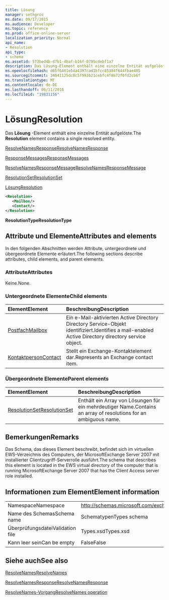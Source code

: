 ```yaml
---
title: Lösung
manager: sethgros
ms.date: 09/17/2015
ms.audience: Developer
ms.topic: reference
ms.prod: office-online-server
localization_priority: Normal
api_name:
- Resolution
api_type:
- schema
ms.assetid: 573bed4b-d7b1-4baf-b16f-0795cdebf1a7
description: Das Lösung-Element enthält eine einzelne Entität aufgelöste.
ms.openlocfilehash: d65f6401e54a4397cad1bfcc85384f644fbae405
ms.sourcegitcommit: 34041125dc8c5f993b21cebfc4f8b72f0fd2cb6f
ms.translationtype: MT
ms.contentlocale: de-DE
ms.lasthandoff: 06/11/2018
ms.locfileid: "19831156"
---
```

# <a name="resolution"></a><span data-ttu-id="882c7-103">Lösung</span><span class="sxs-lookup"><span data-stu-id="882c7-103">Resolution</span></span>

<span data-ttu-id="882c7-104">Das **Lösung** -Element enthält eine einzelne Entität aufgelöste.</span><span class="sxs-lookup"><span data-stu-id="882c7-104">The **Resolution** element contains a single resolved entity.</span></span> 
  
[<span data-ttu-id="882c7-105">ResolveNamesResponse</span><span class="sxs-lookup"><span data-stu-id="882c7-105">ResolveNamesResponse</span></span>](resolvenamesresponse.md)
  
[<span data-ttu-id="882c7-106">ResponseMessages</span><span class="sxs-lookup"><span data-stu-id="882c7-106">ResponseMessages</span></span>](responsemessages.md)
  
[<span data-ttu-id="882c7-107">ResolveNamesResponseMessage</span><span class="sxs-lookup"><span data-stu-id="882c7-107">ResolveNamesResponseMessage</span></span>](resolvenamesresponsemessage.md)
  
[<span data-ttu-id="882c7-108">ResolutionSet</span><span class="sxs-lookup"><span data-stu-id="882c7-108">ResolutionSet</span></span>](resolutionset.md)
  
[<span data-ttu-id="882c7-109">Lösung</span><span class="sxs-lookup"><span data-stu-id="882c7-109">Resolution</span></span>](resolution.md)
  
```xml
<Resolution>
   <Mailbox/>
   <Contact/>
</Resolution>
```

 <span data-ttu-id="882c7-110">**ResolutionType**</span><span class="sxs-lookup"><span data-stu-id="882c7-110">**ResolutionType**</span></span>
## <a name="attributes-and-elements"></a><span data-ttu-id="882c7-111">Attribute und Elemente</span><span class="sxs-lookup"><span data-stu-id="882c7-111">Attributes and elements</span></span>

<span data-ttu-id="882c7-112">In den folgenden Abschnitten werden Attribute, untergeordnete und übergeordnete Elemente erläutert.</span><span class="sxs-lookup"><span data-stu-id="882c7-112">The following sections describe attributes, child elements, and parent elements.</span></span>
  
### <a name="attributes"></a><span data-ttu-id="882c7-113">Attribute</span><span class="sxs-lookup"><span data-stu-id="882c7-113">Attributes</span></span>

<span data-ttu-id="882c7-114">Keine.</span><span class="sxs-lookup"><span data-stu-id="882c7-114">None.</span></span>
  
### <a name="child-elements"></a><span data-ttu-id="882c7-115">Untergeordnete Elemente</span><span class="sxs-lookup"><span data-stu-id="882c7-115">Child elements</span></span>

|<span data-ttu-id="882c7-116">**Element**</span><span class="sxs-lookup"><span data-stu-id="882c7-116">**Element**</span></span>|<span data-ttu-id="882c7-117">**Beschreibung**</span><span class="sxs-lookup"><span data-stu-id="882c7-117">**Description**</span></span>|
|:-----|:-----|
|[<span data-ttu-id="882c7-118">Postfach</span><span class="sxs-lookup"><span data-stu-id="882c7-118">Mailbox</span></span>](mailbox.md) <br/> |<span data-ttu-id="882c7-119">Ein e-Mail-aktivierten Active Directory Directory Service-Objekt identifiziert.</span><span class="sxs-lookup"><span data-stu-id="882c7-119">Identifies a mail-enabled Active Directory directory service object.</span></span>  <br/> |
|[<span data-ttu-id="882c7-120">Kontaktperson</span><span class="sxs-lookup"><span data-stu-id="882c7-120">Contact</span></span>](contact.md) <br/> |<span data-ttu-id="882c7-121">Stellt ein Exchange-Kontaktelement dar.</span><span class="sxs-lookup"><span data-stu-id="882c7-121">Represents an Exchange contact item.</span></span>  <br/> |
   
### <a name="parent-elements"></a><span data-ttu-id="882c7-122">Übergeordnete Elemente</span><span class="sxs-lookup"><span data-stu-id="882c7-122">Parent elements</span></span>

|<span data-ttu-id="882c7-123">**Element**</span><span class="sxs-lookup"><span data-stu-id="882c7-123">**Element**</span></span>|<span data-ttu-id="882c7-124">**Beschreibung**</span><span class="sxs-lookup"><span data-stu-id="882c7-124">**Description**</span></span>|
|:-----|:-----|
|[<span data-ttu-id="882c7-125">ResolutionSet</span><span class="sxs-lookup"><span data-stu-id="882c7-125">ResolutionSet</span></span>](resolutionset.md) <br/> |<span data-ttu-id="882c7-126">Enthält ein Array von Lösungen für ein mehrdeutiger Name.</span><span class="sxs-lookup"><span data-stu-id="882c7-126">Contains an array of resolutions for an ambiguous name.</span></span>  <br/> |
   
## <a name="remarks"></a><span data-ttu-id="882c7-127">Bemerkungen</span><span class="sxs-lookup"><span data-stu-id="882c7-127">Remarks</span></span>

<span data-ttu-id="882c7-128">Das Schema, das dieses Element beschreibt, befindet sich im virtuellen EWS-Verzeichnis des Computers, der MicrosoftExchange Server 2007 mit installierter Clientzugriff-Serverrolle ausführt.</span><span class="sxs-lookup"><span data-stu-id="882c7-128">The schema that describes this element is located in the EWS virtual directory of the computer that is running MicrosoftExchange Server 2007 that has the Client Access server role installed.</span></span>
  
## <a name="element-information"></a><span data-ttu-id="882c7-129">Informationen zum Element</span><span class="sxs-lookup"><span data-stu-id="882c7-129">Element information</span></span>

|||
|:-----|:-----|
|<span data-ttu-id="882c7-130">Namespace</span><span class="sxs-lookup"><span data-stu-id="882c7-130">Namespace</span></span>  <br/> |http://schemas.microsoft.com/exchange/services/2006/types  <br/> |
|<span data-ttu-id="882c7-131">Name des Schemas</span><span class="sxs-lookup"><span data-stu-id="882c7-131">Schema name</span></span>  <br/> |<span data-ttu-id="882c7-132">Schematypen</span><span class="sxs-lookup"><span data-stu-id="882c7-132">Types schema</span></span>  <br/> |
|<span data-ttu-id="882c7-133">Überprüfungsdatei</span><span class="sxs-lookup"><span data-stu-id="882c7-133">Validation file</span></span>  <br/> |<span data-ttu-id="882c7-134">Types.xsd</span><span class="sxs-lookup"><span data-stu-id="882c7-134">Types.xsd</span></span>  <br/> |
|<span data-ttu-id="882c7-135">Kann leer sein</span><span class="sxs-lookup"><span data-stu-id="882c7-135">Can be empty</span></span>  <br/> |<span data-ttu-id="882c7-136">False</span><span class="sxs-lookup"><span data-stu-id="882c7-136">False</span></span>  <br/> |
   
## <a name="see-also"></a><span data-ttu-id="882c7-137">Siehe auch</span><span class="sxs-lookup"><span data-stu-id="882c7-137">See also</span></span>



[<span data-ttu-id="882c7-138">ResolveNames</span><span class="sxs-lookup"><span data-stu-id="882c7-138">ResolveNames</span></span>](resolvenames.md)
  
[<span data-ttu-id="882c7-139">ResolveNamesResponse</span><span class="sxs-lookup"><span data-stu-id="882c7-139">ResolveNamesResponse</span></span>](resolvenamesresponse.md)
  
[<span data-ttu-id="882c7-140">ResolveNames-Vorgang</span><span class="sxs-lookup"><span data-stu-id="882c7-140">ResolveNames operation</span></span>](resolvenames-operation.md)

